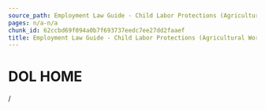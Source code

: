 ```yaml
---
source_path: Employment Law Guide - Child Labor Protections (Agricultural Work).md
pages: n/a-n/a
chunk_id: 62ccbd69f094a0b7f693737eedc7ee27dd2faaef
title: Employment Law Guide - Child Labor Protections (Agricultural Work)
---
```

# DOL HOME

/
